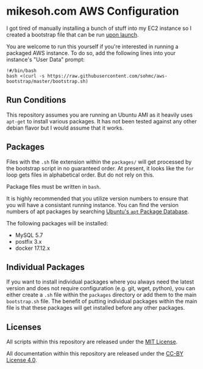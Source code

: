 # mikesoh.com AWS Configuration

I got tired of manually installing a bunch of stuff into my EC2 instance
so I created a bootstrap file that can be run [upon
launch](http://docs.aws.amazon.com/AWSEC2/latest/UserGuide/user-data.html).

You are welcome to run this yourself if you're interested in running a
packaged AWS instance.  To do so, add the following lines into your
instance's "User Data" prompt:

```
!#/bin/bash
bash <(curl -s https://raw.githubusercontent.com/sohmc/aws-bootstrap/master/bootstrap.sh)
```


## Run Conditions

This repository assumes you are running an Ubuntu AMI as it heavily uses
`apt-get` to install various packages.  It has not been tested against
any other debian flavor but I would assume that it works.


## Packages

Files with the `.sh` file extension within the `packages/` will get 
processed by the bootstrap script in no guaranteed order.  At present,
it looks like the `for` loop gets files in alphabetical order.  But do
not rely on this.

Package files must be written in `bash`.

It is highly recommended that you utilize version numbers to ensure that
you will have a consistant running instance.  You can find the version
numbers of apt packages by searching [Ubuntu's `apt` Package
Database](https://packages.ubuntu.com).

The following packages will be installed:

* MySQL 5.7
* postfix 3.x
* docker 17.12.x


## Individual Packages

If you want to install individual packages where you always need the
latest version and does not require configuration (e.g. git, wget,
python), you can either create a `.sh` file within the `packages` 
directory or add them to the main `bootstrap.sh` file.  The benefit 
of putting individual packages within the main file is that these 
packages will get installed before any other packages.


## Licenses

All scripts within this repository are released under the [MIT
License](./LICENSE.txt).

All documentation within this repository are released under the [CC-BY
License 4.0](https://creativecommons.org/licenses/by/4.0/).
